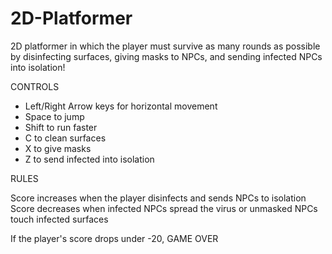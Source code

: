 # 2D-Platformer

2D platformer in which the player must survive as many rounds as possible by disinfecting surfaces, giving masks to NPCs, and sending infected NPCs into isolation!

CONTROLS

- Left/Right Arrow keys for horizontal movement
- Space to jump
- Shift to run faster
- C to clean surfaces
- X to give masks
- Z to send infected into isolation

RULES

Score increases when the player disinfects and sends NPCs to isolation
Score decreases when infected NPCs spread the virus or unmasked NPCs touch infected surfaces

If the player's score drops under -20, GAME OVER
